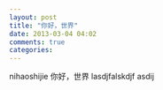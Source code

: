 ```yaml
---
layout: post
title: "你好，世界"
date: 2013-03-04 04:02
comments: true
categories: 
---
```

nihaoshijie
你好，世界
lasdjfalskdjf
asdij
